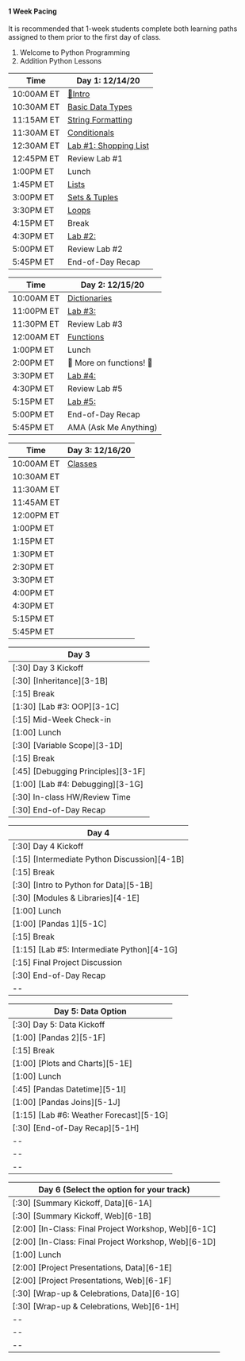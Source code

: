 #### 1 Week Pacing
It is recommended that 1-week students complete both learning paths assigned to them prior to the first day of class. 
1) Welcome to Python Programming
2) Addition Python Lessons

| Time       | Day 1: 12/14/20                |
| ---------- | -----------------------------  |
| 10:00AM ET | [🎉Intro](#in/intro/welcome)   |
| 10:30AM ET | [Basic Data Types](#out/topics/basic_data_types) |
| 11:15AM ET | [String Formatting]()      |
| 11:30AM ET | [Conditionals](#out/topics/conditionals) |
| 12:30AM ET | [Lab #1: Shopping List]()  |
| 12:45PM ET | Review Lab #1              |
| 1:00PM ET  | Lunch                      |
| 1:45PM ET  | [Lists](#out/topics/lists) |
| 3:00PM ET  | [Sets & Tuples](#out/topics/tuples_sets) |
| 3:30PM ET  | [Loops](#out/topics/loops) |
| 4:15PM ET  | Break                      |
| 4:30PM ET  | [Lab #2: ]()       |
| 5:00PM ET  | Review Lab #2              |
| 5:45PM ET  | End-of-Day Recap           |

| Time       | Day 2: 12/15/20                     |
| ---------- | ----------------------------------- |
| 10:00AM ET | [Dictionaries](#out/topics/dicts)   |
| 11:00PM ET | [Lab #3: ]()  |
| 11:30PM ET | Review Lab #3                       |
| 12:00AM ET | [Functions](#out/topics/functions)  |
| 1:00PM ET  | Lunch                               |
| 2:00PM ET  | 🎉 More on functions! 🎉   |
| 3:30PM ET  | [Lab #4: ]()                       |
| 4:30PM ET  | Review Lab #5   |
| 5:15PM ET  | [Lab #5: ]()   |
| 5:00PM ET  | End-of-Day Recap                    |
| 5:45PM ET  | AMA (Ask Me Anything)               |


| Time       | Day 3: 12/16/20                     |
| ---------- | ----------------------------------- |
| 10:00AM ET | [Classes](#out/topics/classes)      |
| 10:30AM ET |
| 11:30AM ET |
| 11:45AM ET |
| 12:00PM ET |
| 1:00PM ET  |
| 1:15PM ET  |
| 1:30PM ET  |
| 2:30PM ET  |
| 3:30PM ET  |
| 4:00PM ET  |
| 4:30PM ET  |
| 5:15PM ET  |
| 5:45PM ET  |

| Day 3                                |
| ------------------------------------ |
| [:30] Day 3 Kickoff                  |
| [:30] [Inheritance][3-1B]            |
| [:15] Break                          |
| [1:30] [Lab #3: OOP][3-1C]           |
| [:15] Mid-Week Check-in              |
| [1:00] Lunch                         |
| [:30] [Variable Scope][3-1D]         |
| [:15] Break                          |
| [:45] [Debugging Principles][3-1F]   |
| [1:00] [Lab #4: Debugging][3-1G]     |
| [:30] In-class HW/Review Time        |
| [:30] End-of-Day Recap               |



| Day 4                                        |
| -------------------------------------------- |
| [:30] Day 4 Kickoff                          |
| [:15] [Intermediate Python Discussion][4-1B] |
| [:15] Break                                  |
| [:30] [Intro to Python for Data][5-1B]       |
| [:30] [Modules & Libraries][4-1E]            |
| [1:00] Lunch                                 |
| [1:00] [Pandas 1][5-1C]                      |
| [:15] Break                                  |
| [1:15] [Lab #5: Intermediate Python][4-1G]   |
| [:15] Final Project Discussion               |
| [:30] End-of-Day Recap                       |
|  --                                          |



| Day 5: Data Option                       |
| ---------------------------------------- |
| [:30] Day 5: Data Kickoff                |
| [1:00] [Pandas 2][5-1F]                  |
| [:15] Break                              |
| [1:00] [Plots and Charts][5-1E]          |
| [1:00] Lunch                             |
| [:45] [Pandas Datetime][5-1I]            |
| [1:00] [Pandas Joins][5-1J]              |
| [1:15] [Lab #6: Weather Forecast][5-1G]  |
| [:30] [End-of-Day Recap][5-1H]           |
| --                                       |
| --                                       |
| --                                       |





 | Day 6 (Select the option for your track)             |
| ---------------------------------------------------- |
| [:30] [Summary Kickoff, Data][6-1A]                  |
| [:30] [Summary Kickoff, Web][6-1B]                   |
| [2:00] [In-Class: Final Project Workshop, Web][6-1C] |
| [2:00] [In-Class: Final Project Workshop, Web][6-1D] |
| [1:00] Lunch                                         |
| [2:00] [Project Presentations, Data][6-1E]           |
| [2:00] [Project Presentations, Web][6-1F]            |
| [:30] [Wrap-up & Celebrations, Data][6-1G]           |
| [:30] [Wrap-up & Celebrations, Web][6-1H]            |
| --                                                   |
| --                                                   |
| --                                                   |
